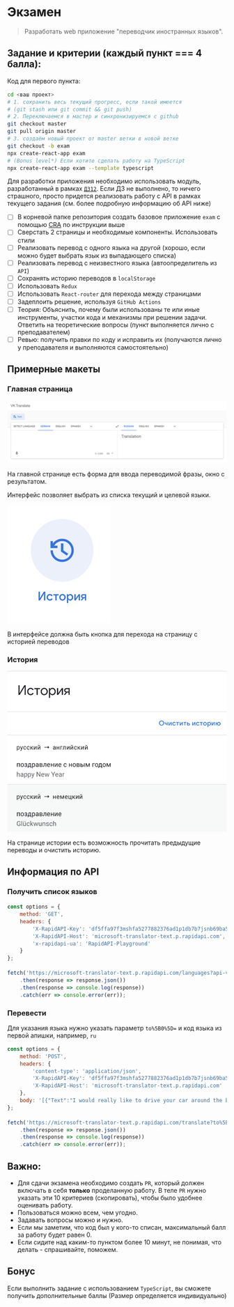 # Экзамен

>Разработать web приложение "переводчик иностранных языков".

## Задание и критерии (каждый пункт === 4 балла):

Код для первого пункта:

```bash
cd <ваш проект>
# 1. сохранить весь текущий прогресс, если такой имеется
# (git stash или git commit && git push)
# 2. Переключаемся в мастер и синхронизируемся с github
git checkout master
git pull origin master
# 3. создаём новый проект от master ветки в новой ветке
git checkout -b exam
npx create-react-app exam
# (Bonus level*) Если хотите сделать работу на TypeScript
npx create-react-app exam --template typescript
```

Для разработки приложения необходимо использовать модуль, разработанный в рамках [`ДЗ12`](../lesson_12/homework.md).
Если ДЗ не выполнено, то ничего страшного, просто придется реализовать работу с API в рамках текущего задания (см. более подробную информацию об API ниже)

- [ ] В корневой папке репозитория создать базовое приложение `exam` с помощью [CRA](https://github.com/facebook/create-react-app#quick-overview) по инструкции выше
- [ ] Сверстать 2 страницы и необходимые компоненты. Использовать стили
- [ ] Реализовать перевод с одного языка на другой (хорошо, если можно будет выбрать язык из выпадающего списка)
- [ ] Реализовать перевод с неизвестного языка (автоопределитель из `API`)
- [ ] Сохранять историю переводов в `localStorage`
- [ ] Использовать `Redux`
- [ ] Использовать `React-router` для перехода между страницами
- [ ] Задеплоить решение, используя `GitHub Actions`
- [ ] Теория: Объяснить, почему были использованы те или иные инструменты, участки кода и механизмы при решении задачи. Ответить на теоретические вопросы (пункт выполняется лично с преподавателем)
- [ ] Ревью: получить правки по коду и исправить их (получаются лично у преподавателя и выполняются самостоятельно)

## Примерные макеты

### Главная страница

![Главная](./1.png)

На главной странице есть форма для ввода переводимой фразы, окно с результатом.

Интерфейс позволяет выбрать из списка текущий и целевой языки.

![Кнопка перехода на историю](./2.png)

В интерфейсе должна быть кнопка для перехода на страницу с историей переводов

### История

![История](./3.png)

На странице истории есть возможность прочитать предыдущие переводы и очистить историю.

## Информация по API


### Получить список языков

```javascript
const options = {
	method: 'GET',
	headers: {
		'X-RapidAPI-Key': 'df5ffa97f3mshfa5277882376ad1p1db7b7jsnb69ba524116a',
		'X-RapidAPI-Host': 'microsoft-translator-text.p.rapidapi.com',
		'x-rapidapi-ua': 'RapidAPI-Playground'
	}
};

fetch('https://microsoft-translator-text.p.rapidapi.com/languages?api-version=3.0', options)
	.then(response => response.json())
	.then(response => console.log(response))
	.catch(err => console.error(err));
```
### Перевести

Для указания языка нужно указать параметр `to%5B0%5D=` и код языка из первой апишки, например, `ru`

```javascript
const options = {
	method: 'POST',
	headers: {
		'content-type': 'application/json',
		'X-RapidAPI-Key': 'df5ffa97f3mshfa5277882376ad1p1db7b7jsnb69ba524116a',
		'X-RapidAPI-Host': 'microsoft-translator-text.p.rapidapi.com'
	},
	body: '[{"Text":"I would really like to drive your car around the block a few times."}]'
};

fetch('https://microsoft-translator-text.p.rapidapi.com/translate?to%5B0%5D=ru&api-version=3.0&profanityAction=NoAction&textType=plain', options)
	.then(response => response.json())
	.then(response => console.log(response))
	.catch(err => console.error(err));
```


## Важно:

* Для сдачи экзамена необходимо создать `PR`, который должен включать в себя **только** проделанную работу.
В теле `PR` нужно указать эти 10 критериев (скопировать), чтобы было удобнее оценивать работу.
* Пользоваться можно всем, чем угодно.
* Задавать вопросы можно и нужно.
* Если мы заметим, что код был у кого-то списан, максимальный балл за работу будет равен 0.
* Если сидите над каким-то пунктом более 10 минут, не понимая, что делать - спрашивайте, поможем.

## Бонус

Если выполнить задание с использованием `TypeScript`, вы сможете получить дополнительные баллы (Размер определяется индивидуально)
